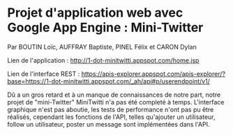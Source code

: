 # Projet d'application web avec Google App Engine : Mini-Twitter
Par BOUTIN Loïc, AUFFRAY Baptiste, PINEL Félix et CARON Dylan

Lien de l'application : http://1-dot-minitwitti.appspot.com/home.jsp

Lien de l'interface REST : https://apis-explorer.appspot.com/apis-explorer/?base=https://1-dot-minitwitti.appspot.com/_ah/api#p/userendpoint/v1/

Dû a un gros retard et à un manque de connaissances de notre part, notre projet de "mini-Twitter" MiniTwitti n'a pas été completé à temps. L'interface graphique n'est pas aboutie, les tests de performance n'ont pas pu être réalisés, cependant les fonctions de l'API, telles qu'ajouter un utilisateur, follow un utilisateur, poster un message sont implémentées dans l'API.
